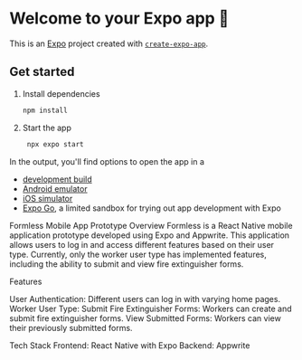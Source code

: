 # Welcome to your Expo app 👋

This is an [Expo](https://expo.dev) project created with [`create-expo-app`](https://www.npmjs.com/package/create-expo-app).

## Get started

1. Install dependencies

   ```bash
   npm install
   ```

2. Start the app

   ```bash
    npx expo start
   ```

In the output, you'll find options to open the app in a

- [development build](https://docs.expo.dev/develop/development-builds/introduction/)
- [Android emulator](https://docs.expo.dev/workflow/android-studio-emulator/)
- [iOS simulator](https://docs.expo.dev/workflow/ios-simulator/)
- [Expo Go](https://expo.dev/go), a limited sandbox for trying out app development with Expo

Formless Mobile App Prototype
Overview
Formless is a React Native mobile application prototype developed using Expo and Appwrite. This application allows users to log in and access different features based on their user type. Currently, only the worker user type has implemented features, including the ability to submit and view fire extinguisher forms.

Features

User Authentication: Different users can log in with varying home pages.
Worker User Type:
   Submit Fire Extinguisher Forms: Workers can create and submit fire extinguisher forms.
   View Submitted Forms: Workers can view their previously submitted forms.
   
Tech Stack
Frontend: React Native with Expo
Backend: Appwrite
